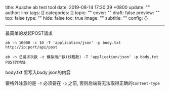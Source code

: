 title: Apache ab test tool
date: 2019-08-14 17:30:39 +0800
update: ""
author: linx
tags: []
categories: []
topic: ""
cover: ""
draft: false
preview: ""
top: false
type: ""
hide: false
toc: true
image: ""
subtitle: ""
config: {}


---



最简单的发起POST请求
```
ab -n 10000 -c 10 -T 'application/json' -p body.txt  http://ip:port/api/post
```

`ab -n 总请求次数 -c 模拟用户数(线程数) -T 'application/json' -p body.txt  POST的地址`

body.txt 里写入body json的内容

要格外注意的是  `-T` 必须要在 `-p` 之前, 否则后端将无法取得正确的`Content-Type`
